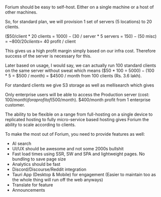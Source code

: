 Forium should be easy to self-host. Either on a single machine or a host of other machines.

So, for standard plan, we will provision 1 set of servers (5 locations) to 20 clients.

($50/client * 20 clients = $1000) - ($30 / server * 5 servers = $150) - ($50 misc) = ~$800 / 20 clients = ~$40 profit / client

This gives us a high profit margin simply based on our infra cost. Therefore success of the server is necessary for this.

Later based on usage, I would say, we can actually run 100 standard clients on the same server without sweat which means ($50 * 100 = $5000) - ($100 * 5 = $500 / month) = $4500 / month from 100 clients (Rs. 3.6 lakh). 

For standard clients we give S3 storage as well as mellisearch which gives

Only enterprise users will be able to access the Production server (cost: $100/month) for a profit of ($500/month). $400/month profit from 1 enterprise customer.

The ability to be flexible on a range from full-hosting on a single device to replicated hosting to fully micro-service based hosting gives Forium the ability to scale according to clients.

To make the most out of Forium, you need to provide features as well:
- AI search
- UI/UX should be awesome and not some 2000s bullshit
- Fast load times using SSR, SW and SPA and lightweight pages. No bundling to save page size
- Analytics should be fast
- Discord/Discourse/Reddit integration
- Tauri App (Desktop & Mobile) for engagement (Easier to maintain too as the whole thing will run off the web anyways)
- Translate for feature
- Announcements